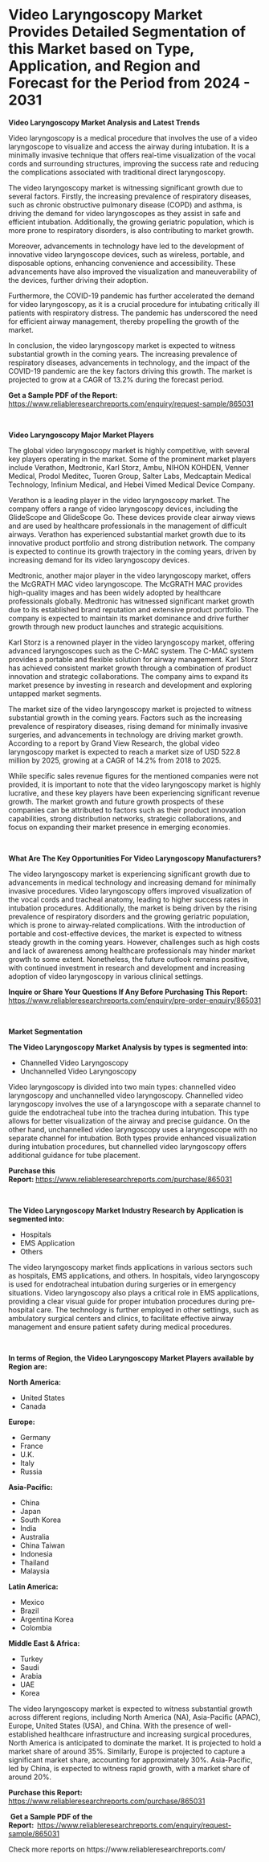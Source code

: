 <p><h1>Video Laryngoscopy Market Provides Detailed Segmentation of this Market based on Type, Application, and Region and Forecast for the Period from 2024 - 2031</h1></p><p><strong>Video Laryngoscopy Market Analysis and Latest Trends</strong></p>
<p><p>Video laryngoscopy is a medical procedure that involves the use of a video laryngoscope to visualize and access the airway during intubation. It is a minimally invasive technique that offers real-time visualization of the vocal cords and surrounding structures, improving the success rate and reducing the complications associated with traditional direct laryngoscopy.</p><p>The video laryngoscopy market is witnessing significant growth due to several factors. Firstly, the increasing prevalence of respiratory diseases, such as chronic obstructive pulmonary disease (COPD) and asthma, is driving the demand for video laryngoscopes as they assist in safe and efficient intubation. Additionally, the growing geriatric population, which is more prone to respiratory disorders, is also contributing to market growth.</p><p>Moreover, advancements in technology have led to the development of innovative video laryngoscope devices, such as wireless, portable, and disposable options, enhancing convenience and accessibility. These advancements have also improved the visualization and maneuverability of the devices, further driving their adoption.</p><p>Furthermore, the COVID-19 pandemic has further accelerated the demand for video laryngoscopy, as it is a crucial procedure for intubating critically ill patients with respiratory distress. The pandemic has underscored the need for efficient airway management, thereby propelling the growth of the market.</p><p>In conclusion, the video laryngoscopy market is expected to witness substantial growth in the coming years. The increasing prevalence of respiratory diseases, advancements in technology, and the impact of the COVID-19 pandemic are the key factors driving this growth. The market is projected to grow at a CAGR of 13.2% during the forecast period.</p></p>
<p><strong>Get a Sample PDF of the Report:&nbsp;</strong> <a href="https://www.reliableresearchreports.com/enquiry/request-sample/865031">https://www.reliableresearchreports.com/enquiry/request-sample/865031</a></p>
<p>&nbsp;</p>
<p><strong>Video Laryngoscopy Major Market Players</strong></p>
<p><p>The global video laryngoscopy market is highly competitive, with several key players operating in the market. Some of the prominent market players include Verathon, Medtronic, Karl Storz, Ambu, NIHON KOHDEN, Venner Medical, Prodol Meditec, Tuoren Group, Salter Labs, Medcaptain Medical Technology, Infinium Medical, and Hebei Vimed Medical Device Company.</p><p>Verathon is a leading player in the video laryngoscopy market. The company offers a range of video laryngoscopy devices, including the GlideScope and GlideScope Go. These devices provide clear airway views and are used by healthcare professionals in the management of difficult airways. Verathon has experienced substantial market growth due to its innovative product portfolio and strong distribution network. The company is expected to continue its growth trajectory in the coming years, driven by increasing demand for its video laryngoscopy devices.</p><p>Medtronic, another major player in the video laryngoscopy market, offers the McGRATH MAC video laryngoscope. The McGRATH MAC provides high-quality images and has been widely adopted by healthcare professionals globally. Medtronic has witnessed significant market growth due to its established brand reputation and extensive product portfolio. The company is expected to maintain its market dominance and drive further growth through new product launches and strategic acquisitions.</p><p>Karl Storz is a renowned player in the video laryngoscopy market, offering advanced laryngoscopes such as the C-MAC system. The C-MAC system provides a portable and flexible solution for airway management. Karl Storz has achieved consistent market growth through a combination of product innovation and strategic collaborations. The company aims to expand its market presence by investing in research and development and exploring untapped market segments.</p><p>The market size of the video laryngoscopy market is projected to witness substantial growth in the coming years. Factors such as the increasing prevalence of respiratory diseases, rising demand for minimally invasive surgeries, and advancements in technology are driving market growth. According to a report by Grand View Research, the global video laryngoscopy market is expected to reach a market size of USD 522.8 million by 2025, growing at a CAGR of 14.2% from 2018 to 2025.</p><p>While specific sales revenue figures for the mentioned companies were not provided, it is important to note that the video laryngoscopy market is highly lucrative, and these key players have been experiencing significant revenue growth. The market growth and future growth prospects of these companies can be attributed to factors such as their product innovation capabilities, strong distribution networks, strategic collaborations, and focus on expanding their market presence in emerging economies.</p></p>
<p>&nbsp;</p>
<p><strong>What Are The Key Opportunities For Video Laryngoscopy Manufacturers?</strong></p>
<p><p>The video laryngoscopy market is experiencing significant growth due to advancements in medical technology and increasing demand for minimally invasive procedures. Video laryngoscopy offers improved visualization of the vocal cords and tracheal anatomy, leading to higher success rates in intubation procedures. Additionally, the market is being driven by the rising prevalence of respiratory disorders and the growing geriatric population, which is prone to airway-related complications. With the introduction of portable and cost-effective devices, the market is expected to witness steady growth in the coming years. However, challenges such as high costs and lack of awareness among healthcare professionals may hinder market growth to some extent. Nonetheless, the future outlook remains positive, with continued investment in research and development and increasing adoption of video laryngoscopy in various clinical settings.</p></p>
<p><strong>Inquire or Share Your Questions If Any Before Purchasing This Report:</strong> <a href="https://www.reliableresearchreports.com/enquiry/pre-order-enquiry/865031">https://www.reliableresearchreports.com/enquiry/pre-order-enquiry/865031</a></p>
<p>&nbsp;</p>
<p><strong>Market Segmentation</strong></p>
<p><strong>The Video Laryngoscopy Market Analysis by types is segmented into:</strong></p>
<p><ul><li>Channelled Video Laryngoscopy</li><li>Unchannelled Video Laryngoscopy</li></ul></p>
<p><p>Video laryngoscopy is divided into two main types: channelled video laryngoscopy and unchannelled video laryngoscopy. Channelled video laryngoscopy involves the use of a laryngoscope with a separate channel to guide the endotracheal tube into the trachea during intubation. This type allows for better visualization of the airway and precise guidance. On the other hand, unchannelled video laryngoscopy uses a laryngoscope with no separate channel for intubation. Both types provide enhanced visualization during intubation procedures, but channelled video laryngoscopy offers additional guidance for tube placement.</p></p>
<p><strong>Purchase this Report:&nbsp;</strong><a href="https://www.reliableresearchreports.com/purchase/865031">https://www.reliableresearchreports.com/purchase/865031</a></p>
<p>&nbsp;</p>
<p><strong>The Video Laryngoscopy Market Industry Research by Application is segmented into:</strong></p>
<p><ul><li>Hospitals</li><li>EMS Application</li><li>Others</li></ul></p>
<p><p>The video laryngoscopy market finds applications in various sectors such as hospitals, EMS applications, and others. In hospitals, video laryngoscopy is used for endotracheal intubation during surgeries or in emergency situations. Video laryngoscopy also plays a critical role in EMS applications, providing a clear visual guide for proper intubation procedures during pre-hospital care. The technology is further employed in other settings, such as ambulatory surgical centers and clinics, to facilitate effective airway management and ensure patient safety during medical procedures.</p></p>
<p>&nbsp;</p>
<p><strong>In terms of Region, the Video Laryngoscopy Market Players available by Region are:</strong></p>
<p>
    <p> <strong> North America: </strong>
        <ul>
            <li>United States</li>
            <li>Canada</li>
        </ul>
        </p> 
    <p> <strong> Europe: </strong>
        <ul>
            <li>Germany</li>
            <li>France</li>
            <li>U.K.</li>
            <li>Italy</li>
            <li>Russia</li>
        </ul>
        </p> 
    <p> <strong> Asia-Pacific: </strong>
        <ul>
            <li>China</li>
            <li>Japan</li>
            <li>South Korea</li>
            <li>India</li>
            <li>Australia</li>
            <li>China Taiwan</li>
            <li>Indonesia</li>
            <li>Thailand</li>
            <li>Malaysia</li>
        </ul>
        </p> 
    <p> <strong> Latin America: </strong>
        <ul>
            <li>Mexico</li>
            <li>Brazil</li>
            <li>Argentina Korea</li>
            <li>Colombia</li>
        </ul>
        </p> 
    <p> <strong> Middle East & Africa: </strong>
        <ul>
            <li>Turkey</li>
            <li>Saudi</li>
            <li>Arabia</li>
            <li>UAE</li>
            <li>Korea</li>
        </ul>
    </p>
    </p>
<p><p>The video laryngoscopy market is expected to witness substantial growth across different regions, including North America (NA), Asia-Pacific (APAC), Europe, United States (USA), and China. With the presence of well-established healthcare infrastructure and increasing surgical procedures, North America is anticipated to dominate the market. It is projected to hold a market share of around 35%. Similarly, Europe is projected to capture a significant market share, accounting for approximately 30%. Asia-Pacific, led by China, is expected to witness rapid growth, with a market share of around 20%.</p></p>
<p><strong>Purchase this Report: </strong><a href="https://www.reliableresearchreports.com/purchase/865031">https://www.reliableresearchreports.com/purchase/865031</a></p>
<p>&nbsp;<strong>Get a Sample PDF of the Report:&nbsp;&nbsp;</strong><a href="https://www.reliableresearchreports.com/enquiry/request-sample/865031">https://www.reliableresearchreports.com/enquiry/request-sample/865031</a></p>
<p><strong></strong></p>
<p>Check more reports on https://www.reliableresearchreports.com/</p>